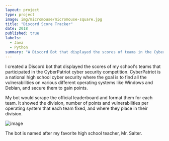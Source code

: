```yaml
---
layout: project
type: project
image: img/micromouse/micromouse-square.jpg
title: "Discord Score Tracker"
date: 2018
published: true
labels:
  - Java
  - Python
summary: "A Discord Bot that displayed the scores of teams in the CyberPatriot cyber security competition."
---
```


I created a Discord bot that displayed the scores of my school's teams that participated in the CyberPatriot cyber security competition. CyberPatriot is a national high school cyber security where the goal is to find all the vulnerabilities on various different operating systems like Windows and Debian, and secure them to gain points. 

My bot would scrape the official leaderboard and format them for each team. It showed the division, number of points and vulnerabilities per operating system that each team fixed, and where they place in their division.

![image](https://github.com/bfd2/bfd2.github.io/assets/143555858/3736ca3e-9cf8-4a64-9dfc-97607cbe6013)

The bot is named after my favorite high school teacher, Mr. Salter.
